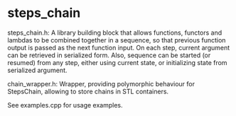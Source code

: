 # steps_chain

steps_chain.h: A library building block that allows functions, functors and lambdas to be combined together in a sequence, so that previous function output is passed as the next function input. On each step, current argument can be retrieved in serialized form. Also, sequence can be started (or resumed) from any step, either using current state, or initializing state from serialized argument.

chain_wrapper.h: Wrapper, providing polymorphic behaviour for StepsChain, allowing to store chains in STL containers.

See examples.cpp for usage examples.
